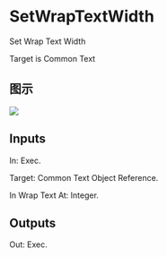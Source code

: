 # SetWrapTextWidth

Set Wrap Text Width

Target is Common Text

## 图示

![]($-20221218-18213540.png)

## Inputs

In: Exec.

Target: Common Text Object Reference.

In Wrap Text At: Integer.  

## Outputs

Out: Exec.

